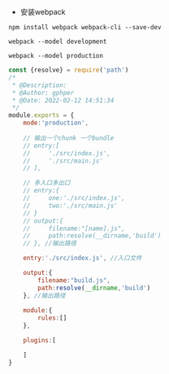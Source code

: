 * 安装webpack

`npm install webpack webpack-cli --save-dev`

`webpack --model development`

`webpack --model production`



```webpack.config.js
const {resolve} = require('path')
/*
 * @Description: 
 * @Author: gphper
 * @Date: 2022-02-12 14:51:34
 */
module.exports = {
    mode:'production',
    
    // 输出一个chunk 一个bundle
    // entry:[
    //     './src/index.js',
    //     './src/main.js'
    // ],

    // 多入口多出口
    // entry:{
    //     one:'./src/index.js',
    //     two:'./src/main.js'
    // }
    // output:{
    //     filename:"[name].js",
    //     path:resolve(__dirname,'build')
    // }, //输出路径

    entry:'./src/index.js', //入口文件

    output:{
        filename:"build.js",
        path:resolve(__dirname,'build')
    }, //输出路径
    
    module:{
        rules:[]
    },

    plugins:[

    ]
}
```

